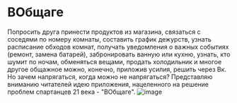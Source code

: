 # ВОбщаге
Попросить друга принести продуктов из магазина, связаться с соседями по номеру комнаты, составить график дежурств, узнать расписание обходов комнат, получать уведомления о важных событиях (ремонт, замена батарей), забронировать ванную или кухню, узнать, кто шумит по ночам, обменяться вещами, продать холодильник и многое другое общажное можно, конечно, приложив усилия, решить через Вк. Но зачем напрягаться, когда можно не напрягаться? Представляю вниманию читателей идею приложения, нацеленного на решение проблем спартанцев 21 века - "ВОбщаге".
![image](https://user-images.githubusercontent.com/80625335/137694380-fdc4b1aa-3fe1-4341-84ec-9046da5c3ce6.png)


